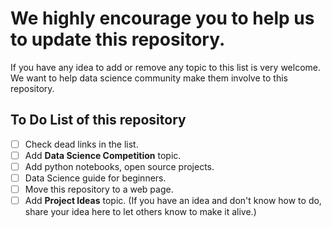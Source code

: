 # We highly encourage you to help us to update this repository. 
If you have any idea to add or remove any topic to this list is very welcome. We want to help data science community make them involve to this repository.


## To Do List of this repository

 - [ ] Check dead links in the list.
 - [ ] Add **Data Science Competition** topic.
 - [ ] Add python notebooks, open source projects.
 - [ ] Data Science guide for beginners.
 - [ ] Move this repository to a web page.
 - [ ] Add **Project Ideas** topic. (If you have an idea and don't know how to do, share your idea here to let others know to make it alive.) 
